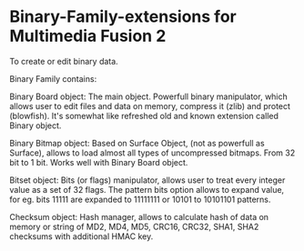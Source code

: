 # Binary-Family-extensions for Multimedia Fusion 2

To create or edit binary data.

Binary Family contains:

Binary Board object:
The main object. Powerfull binary manipulator, which allows user to edit files and data on memory,
compress it (zlib) and protect (blowfish).
It's somewhat like refreshed old and known extension called Binary object.


Binary Bitmap object:
Based on Surface Object, (not as powerfull as Surface), allows to load almost all types of uncompressed
bitmaps. From 32 bit to 1 bit. Works well with Binary Board object.


Bitset object:
Bits (or flags) manipulator, allows user to treat every integer value as a set of 32 flags.
The pattern bits option allows to expand value, for eg. bits 11111 are expanded to 11111111 or 10101 to 10101101 patterns.


Checksum object:
Hash manager, allows to calculate hash of data on memory or string of
MD2, MD4, MD5, CRC16, CRC32, SHA1, SHA2 checksums with additional HMAC key.
